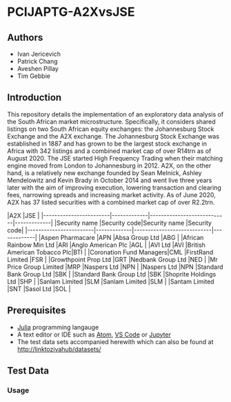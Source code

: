 # PCIJAPTG-A2XvsJSE

## Authors
* Ivan Jericevich
* Patrick Chang
* Aveshen Pillay
* Tim Gebbie

## Introduction
This repository details the implementation of an exploratory data analysis of the South African market microstructure. Specifically, it considers shared listings on two South African equity exchanges: the Johannesburg Stock Exchange and the A2X exchange. The Johannesburg Stock Exchange was established in 1887 and has grown to be the largest stock exchange in Africa with 342 listings and a combined market cap of over R14trn as of August 2020. The JSE started High Frequency Trading when their matching engine moved from London to Johannesburg in 2012. A2X, on the other hand, is a relatively new exchange founded by Sean Melnick, Ashley Mendelowitz and Kevin Brady in October 2014 and went live three years later with the aim of improving execution, lowering transaction and clearing fees, narrowing spreads and increasing market activity. As of June 2020, A2X has 37 listed securities with a combined market cap of over R2.2trn.

|A2X                                   |JSE                                       |
|------------------------|-------------|----------------------------|-------------|
|Security name           |Security code|Security name               |Security code|
|------------------------|-------------|----------------------------|-------------|
|Aspen Pharmacare        |APN          |Absa Group Ltd              |ABG          |
|African Rainbow Min Ltd |ARI          |Anglo American Plc          |AGL          |
|AVI Ltd                 |AVI          |British American Tobacco Plc|BTI          |
|Coronation Fund Managers|CML          |FirstRand Limited           |FSR          |
|Growthpoint Prop Ltd    |GRT          |Nedbank Group Ltd           |NED          |
|Mr Price Group Limited  |MRP          |Naspers Ltd                 |NPN          |
|Naspers Ltd             |NPN          |Standard Bank Group Ltd     |SBK          |
|Standard Bank Group Ltd |SBK          |Shoprite Holdings Ltd       |SHP          |
|Sanlam Limited          |SLM          |Sanlam Limited              |SLM          |
|Santam Limited          |SNT          |Sasol Ltd                   |SOL          |


## Prerequisites
* [Julia](http://movielens.org) programming langauge
* A text editor or IDE such as [Atom](https://flight-manual.atom.io/getting-started/sections/installing-atom/), [VS Code](https://code.visualstudio.com/download) or [Jupyter](https://jupyter.org/install)
* The test data sets accompanied herewith which can also be found at <http://linktozivahub/datasets/>

## Test Data
### Usage
